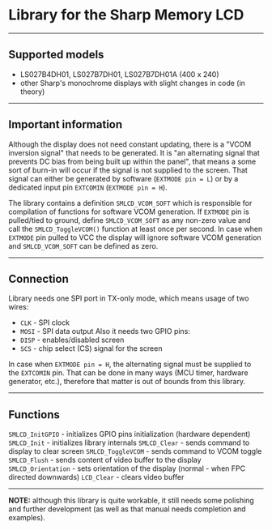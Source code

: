 # Library for the **Sharp Memory LCD**

---

## Supported models
- LS027B4DH01, LS027B7DH01, LS027B7DH01A (400 x 240)
- other Sharp's monochrome displays with slight changes in code (in theory)

---

## Important information
Although the display does not need constant updating, there is a "VCOM inversion signal" that needs to be generated. It is "an alternating signal that prevents DC bias from being built up within the panel", that means a some sort of burn-in will occur if the signal is not supplied to the screen. That signal can either be generated by software (`EXTMODE pin = L`) or by a dedicated input pin `EXTCOMIN` (`EXTMODE pin = H`).

The library contains a definition `SMLCD_VCOM_SOFT` which is responsible for compilation of functions for software VCOM generation. If `EXTMODE` pin is pulled/tied to ground, define `SMLCD_VCOM_SOFT` as any non-zero value and call the `SMLCD_ToggleVCOM()` function at least once per second. In case when `EXTMODE` pin pulled to VCC the display will ignore software VCOM generation and `SMLCD_VCOM_SOFT` can be defined as zero.

---

## Connection
Library needs one SPI port in TX-only mode, which means usage of two wires:
- `CLK` - SPI clock
- `MOSI` - SPI data output
Also it needs two GPIO pins:
- `DISP` - enables/disabled screen
- `SCS` - chip select (CS) signal for the screen

In case when `EXTMODE pin = H`, the alternating signal must be supplied to the `EXTCOMIN` pin. That can be done in many ways (MCU timer, hardware generator, etc.), therefore that matter is out of bounds from this library.

---

## Functions
`SMLCD_InitGPIO` - initializes GPIO pins initialization (hardware dependent)
`SMLCD_Init` - initializes library internals
`SMLCD_Clear` - sends command to display to clear screen
`SMLCD_ToggleVCOM` - sends command to VCOM toggle
`SMLCD_Flush` - sends content of video buffer to the display
`SMLCD_Orientation` - sets orientation of the display (normal - when FPC directed downwards)
`LCD_Clear` - clears video buffer

---

**NOTE:** although this library is quite workable, it still needs some polishing and further development (as well as that manual needs completion and examples).